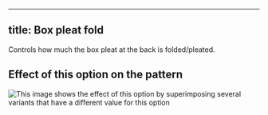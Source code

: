 ***

## title: Box pleat fold

Controls how much the box pleat at the back is folded/pleated.

## Effect of this option on the pattern

![This image shows the effect of this option by superimposing several variants that have a different value for this option](simon\_boxpleatfold\_sample.svg "Effect of this option on the pattern")

